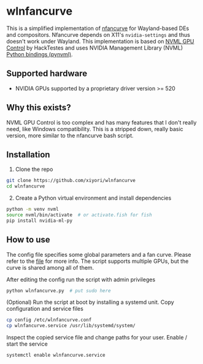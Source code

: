 # wlnfancurve

This is a simplified implementation of [nfancurve](https://github.com/nan0s7/nfancurve) for Wayland-based DEs and compositors. Nfancurve depends on X11's `nvidia-settings` and thus doesn't work under Wayland. This implementation is based on [NVML GPU Control](https://github.com/HackTestes/NVML-GPU-Control) by HackTestes and uses NVIDIA Management Library (NVML) [Python bindings (pynvml)](https://pypi.org/project/nvidia-ml-py/).

## Supported hardware

- NVIDIA GPUs supported by a proprietary driver version >= 520

## Why this exists?

NVML GPU Control is too complex and has many features that I don't really need, like Windows compatibility. This is a stripped down, really basic version, more similar to the nfancurve bash script.

## Installation

1. Clone the repo

```bash
git clone https://github.com/xiyori/wlnfancurve
cd wlnfancurve
```

2. Create a Python virtual environment and install dependencies

```bash
python -m venv nvml
source nvml/bin/activate  # or activate.fish for fish
pip install nvidia-ml-py
```

## How to use

The config file specifies some global parameters and a fan curve. Please refer to the [file](config) for more info. The script supports multiple GPUs, but the curve is shared among all of them.

After editing the config run the script with admin privileges

```bash
python wlnfancurve.py  # put sudo here
```

(Optional) Run the script at boot by installing a systemd unit. Copy configuration and service files

```bash
cp config /etc/wlnfancurve.conf
cp wlnfancurve.service /usr/lib/systemd/system/
```

Inspect the copied service file and change paths for your user. Enable / start the service

```bash
systemctl enable wlnfancurve.service
```
